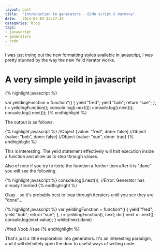 ```yaml
---
layout: post
title:  "Introduction to generators - ECMA script 6 Harmony"
date:   2014-02-04 23:27:34
categories: blog
tags: 
- javascript
- generators
- code
---
```


I was just trying out the new formatting styles available in javascript, I was pretty stunned by the way the new Yeild iterator works.

A very simple yeild in javascript
=================================

{% highlight javascript %}

var yeildingFunction = function*() {
    yield "fred";
    yield "bob";
    return "sue";
},
    i = yeildingFunction();
console.log(i.next());
console.log(i.next());
console.log(i.next());
{% endhighlight %}
<!--break-->
The output is as follows:

{% highlight javascript %}
//Object {value: "fred", done: false}
//Object {value: "bob", done: false}
//Object {value: "sue", done: true} 
{% endhighlight %}

This is interesting. The yeild statement effectively will halt execution inside a function and allow us to step through values.

Also of note if you try to iterte the function a further tiem after it is "done" you will see the following;

{% highlight javascript %}
console.log(i.next());
//Error: Generator has already finished
{% endhighlight %}

Okay - so it's probably best to loop through iterators until you see they are "done"...

{% highlight javascript %}
var yeildingFunction = function*() {
    yield "fred";
    yield "bob";
    return "sue";
},
    i = yeildingFunction(),
    next;
do {
    next = i.next();
    console.log(next.value);
} while(!next.done)

//fred
//bob
//sue
{% endhighlight %}

That's just a little exploration into generators. It's an interesting paradigm, and it will definitely open the door to useful ways of writing code.